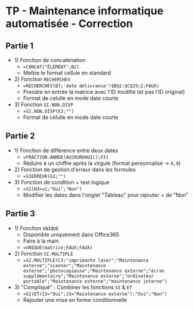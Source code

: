 # TP - Maintenance informatique automatisée - Correction

## Partie 1

- 1\) Fonction de concaténation
  - `=CONCAT("ÉLÉMENT";B2)`
  - Mettre le format cellule en standard
- 2\) Fonction `RECHERCHEV`
  - `=RECHERCHEV(B7;'date délivrance'!$B$2:$C$29;2;FAUX)`
  - Prendre en entrée la matrice avec l'ID modifié (et pas l'ID original)
  - Format de celulle en mode date courte
- 3\) Fonction `SI.NON.DISP`
  - `=SI.NON.DISP(E3;"")`
  - Format de celulle en mode date courte

## Partie 2

- 1\) Fonction de différence entre deux dates
  - `=FRACTION.ANNEE(AUJOURDHUI();F3)`
  - Réduire à un chiffre après la virgule (format personnalisé → ``0,0``)
- 2\) Fonction de gestion d'erreur dans les formules
  - `=SIERREUR(G3;"")`
- 3\) Fonction de condition + test logique
  - `=SI(H3>=1;"Oui";"Non")`
  - Modifier les dates dans l'onglet "Tableau" pour rajouter + de "Non"

## Partie 3

- 1\) Fonction ``UNIQUE``
  - Disponible uniquement dans Office365
  - Faire à la main
  - `=UNIQUE(matrice;FAUX;FAUX)`
- 2\) Fonction `SI.MULTIPLE`
  - `=SI.MULTIPLE(C3;"imprimante laser";"Maintenance externe";"scanner";"Maintenance externe";"photocopieuse";"Maintenance externe";"écran supplémentaire";"Maintenance externe";"ordinateur portable";"Maintenance externe";"maintenance interne")`
- 3\) "Compliqué" : Combiner les fonctions ``SI`` & ``ET``
  - `=SI(ET(I3="Oui";J3="Maintenance externe");"Oui";"Non")`
  - Rajouter une mise en forme conditionnelle
